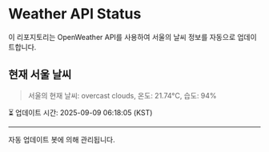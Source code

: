 
# Weather API Status

이 리포지토리는 OpenWeather API를 사용하여 서울의 날씨 정보를 자동으로 업데이트합니다.

## 현재 서울 날씨
> 서울의 현재 날씨: overcast clouds, 온도: 21.74°C, 습도: 94%

⏳ 업데이트 시간: 2025-09-09 06:18:05 (KST)

---
자동 업데이트 봇에 의해 관리됩니다.

